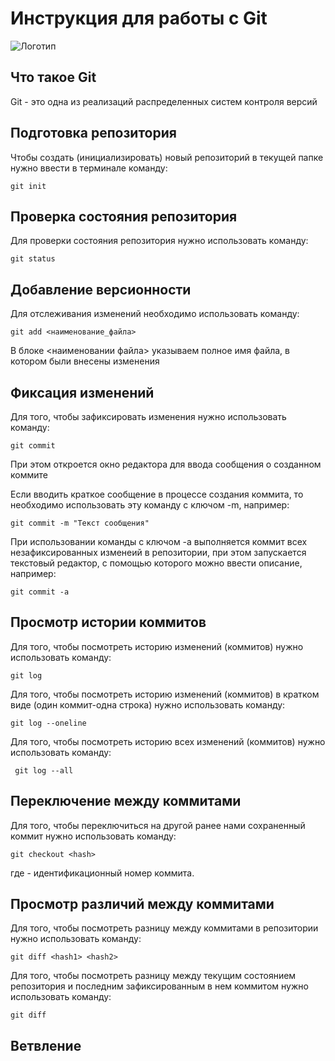 # **Инструкция для работы с Git**

![Логотип](git.jpeg)

## Что такое Git

Git - это одна из реализаций распределенных систем контроля версий

## Подготовка репозитория

Чтобы создать (инициализировать) новый репозиторий в текущей папке нужно ввести в терминале команду:

    git init

## Проверка состояния репозитория

Для проверки состояния репозитория нужно использовать команду:

    git status

## Добавление версионности

Для отслеживания изменений необходимо использовать команду:

    git add <наименование_файла>

 В блоке <наименовании файла> указываем полное имя файла, в котором были внесены изменения   

## Фиксация изменений

Для того, чтобы зафиксировать изменения нужно использовать команду:

    git commit

При этом откроется окно редактора для ввода сообщения о созданном коммите

Если вводить краткое сообщение в процессе создания коммита, то необходимо использовать эту команду с ключом -m, например:  

    git commit -m "Текст сообщения"

При использовании команды с ключом -a выполняется коммит всех незафиксированных изменеий в репозитории, при этом запускается текстовый  редактор, с помощью которого можно ввести описание, например: 

    git commit -a

## Просмотр истории коммитов

Для того, чтобы посмотреть историю изменений (коммитов) нужно использовать команду:

    git log

 Для того, чтобы посмотреть историю изменений (коммитов) в кратком виде (один коммит-одна строка) нужно использовать команду:   

    git log --oneline

Для того, чтобы посмотреть историю всех изменений (коммитов) нужно использовать команду:

     git log --all 

## Переключение между коммитами

 Для того, чтобы переключиться на другой ранее нами сохраненный коммит  нужно использовать команду:

    git checkout <hash>  

где  <hash> - идентификационный номер коммита.  

## Просмотр различий между коммитами

 Для того, чтобы посмотреть разницу между коммитами в репозитории нужно использовать команду:

    git diff <hash1> <hash2>

Для того, чтобы посмотреть разницу между текущим состоянием репозитория и последним зафиксированным в нем коммитом нужно использовать команду:

    git diff   

 ## Ветвление    